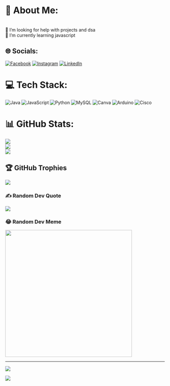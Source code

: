 # 💫 About Me:
<br>🤝 I’m looking for help with projects and dsa<br>🌱 I’m currently learning javascript<br>


## 🌐 Socials:
[![Facebook](https://img.shields.io/badge/Facebook-%231877F2.svg?logo=Facebook&logoColor=white)](https://facebook.com/@itsdavidmandal) [![Instagram](https://img.shields.io/badge/Instagram-%23E4405F.svg?logo=Instagram&logoColor=white)](https://instagram.com/@itsdavidmandal) [![LinkedIn](https://img.shields.io/badge/LinkedIn-%230077B5.svg?logo=linkedin&logoColor=white)](https://linkedin.com/in/itsdavidmandal) 

# 💻 Tech Stack:
![Java](https://img.shields.io/badge/java-%23ED8B00.svg?style=for-the-badge&logo=openjdk&logoColor=white) ![JavaScript](https://img.shields.io/badge/javascript-%23323330.svg?style=for-the-badge&logo=javascript&logoColor=%23F7DF1E) ![Python](https://img.shields.io/badge/python-3670A0?style=for-the-badge&logo=python&logoColor=ffdd54) ![MySQL](https://img.shields.io/badge/mysql-%2300000f.svg?style=for-the-badge&logo=mysql&logoColor=white) ![Canva](https://img.shields.io/badge/Canva-%2300C4CC.svg?style=for-the-badge&logo=Canva&logoColor=white) ![Arduino](https://img.shields.io/badge/-Arduino-00979D?style=for-the-badge&logo=Arduino&logoColor=white) ![Cisco](https://img.shields.io/badge/cisco-%23049fd9.svg?style=for-the-badge&logo=cisco&logoColor=black)
# 📊 GitHub Stats:
![](https://github-readme-stats.vercel.app/api?username=itsdavidmandal&theme=dark&hide_border=false&include_all_commits=true&count_private=true)<br/>
![](https://github-readme-streak-stats.herokuapp.com/?user=itsdavidmandal&theme=dark&hide_border=false)<br/>
![](https://github-readme-stats.vercel.app/api/top-langs/?username=itsdavidmandal&theme=dark&hide_border=false&include_all_commits=true&count_private=true&layout=compact)

## 🏆 GitHub Trophies
![](https://github-profile-trophy.vercel.app/?username=itsdavidmandal&theme=radical&no-frame=false&no-bg=false&margin-w=4)

### ✍️ Random Dev Quote
![](https://quotes-github-readme.vercel.app/api?type=horizontal&theme=radical)

### 😂 Random Dev Meme
<img src='https://randommeme-five.vercel.app/' style="height: 400px;"/>

---
[![](https://visitcount.itsvg.in/api?id=itsdavidmandal&icon=0&color=0)](https://visitcount.itsvg.in)

<!-- Proudly created with GPRM ( https://gprm.itsvg.in ) -->

![](https://komarev.com/ghpvc/?username=itsdavidmandal)


